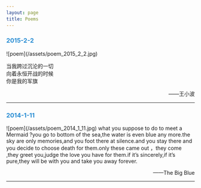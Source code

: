 ```yaml
---
layout: page
title: Poems
---
```


<h3 style="color:#268bd2;">2015-2-2</h3>
![poem](/assets/poem_2015_2_2.jpg)

当我跨过沉沦的一切<br>
向着永恒开战的时候<br>
你是我的军旗
<p align = "right">——王小波

---
<h3 style="color:#268bd2;">2014-1-11</h3>
![poem](/assets/poem_2014_1_11.jpg)
what you suppose to do to meet a Mermaid ?you go to bottom of the sea,the water is even blue any more.the sky are only memories,and you foot there at silence.and you stay there and you decide to choose death for them.only these came out ，they come ,they greet you,judge the love you have for them.if it’s sincerely,if it’s pure,they will be with you and take you away forever.
<p align = "right">——The Big Blue

---

